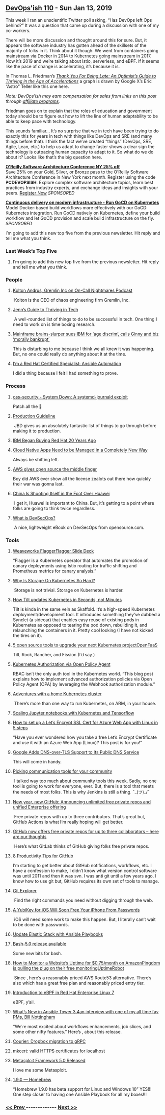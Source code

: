 ## [DevOps'ish 110](https://devopsish.com/110) - Sun Jan 13, 2019

This week I ran an unscientific Twitter poll asking, “Has DevOps left Ops behind?” It was a question that came up during a discussion with one of my co-workers.

There will be more discussion and thought around this for sure. But, it appears the software industry has gotten ahead of the skillsets of the majority of folks in it. Think about it though. We went from containers going mainstream via Docker in 2014 to Kubernetes going mainstream in 2017. Now it’s 2019 and we’re talking about Istio, serverless, and eBPF. If it seems like the pace of change is accelerating, it’s because it is.

In Thomas L. Friedman’s <a href="https://amzn.to/2SSD4mr"><em>Thank You For Being Late: An Optimist’s Guide to Thriving in the Age of Accelerations</em></a> a graph is drawn by Google X’s Eric “Astro” Teller like this one here.

<em>Note: DevOps’ish may earn compensation for sales from links on this post through <a href="../terms/">affiliate programs</a>.</em>

Friedman goes on to explain that the roles of education and government today should be to figure out how to lift the line of human adaptability to be able to keep pace with technology.

This sounds familiar… It’s no surprise that we in tech have been trying to do exactly this for years in tech with things like DevOps and SRE (and many things before that). I think the fact we’ve created “things” (DevOps, SRE, Agile, Lean, etc.) to help us adapt to change faster shows a clear sign the technology is outpacing human capacity to adapt to it. So what do we do about it? Looks like that’s the big question here.

<a href="http://www.oreilly.com/pub/cpc/187994"><strong>O’Reilly Software Architecture Conference NY 25% off</strong></a><br/>Save 25% on your Gold, Silver, or Bronze pass to the O’Reilly Software Architecture Conference in New York next month. Register using the code <strong>PCDEVOPSISH</strong>. Explore complex software architecture topics, learn best practices from industry experts, and exchange ideas and insights with your peers. <a href="http://www.oreilly.com/pub/cpc/187994">Register Now</a> <em>SPONSORED</em>

<a href="https://www.gocd.org/kubernetes"><strong>Continuous delivery on modern infrastructure - Run GoCD on Kubernetes</strong></a><br/>Model Docker-based build workflows more effectively with our GoCD Kubernetes integration. Run GoCD natively on Kubernetes, define your build workflow and let GoCD provision and scale build infrastructure on the fly. <em>SPONSORED</em>

I’m going to add this new top five from the previous newsletter. Hit reply and tell me what you think.

### Last Week’s Top Five

1. []()

    I’m going to add this new top five from the previous newsletter. Hit reply and tell me what you think.
### People

1. [Kolton Andrus, Gremlin Inc on On-Call Nightmares Podcast](https://www.podomatic.com/podcasts/oncallnightmares/episodes/2019-01-10T07_28_49-08_00)

     Kolton is the CEO of chaos engineering firm Gremlin, Inc.
1. [Jenn’s Guide to Thriving in Tech](https://dev.to/geekgalgroks/jenns-guide-to-thriving-in-tech-4k91)

     A well-rounded list of things to do to be successful in tech. One thing I need to work on is time boxing research.
1. [Mainframe brains-slurper sues IBM for ‘age discrim’, calls Ginny and biz ‘morally bankrupt’](https://www.theregister.co.uk/2019/01/07/ibm_age_discrimination_lawsuit/)

     This is disturbing to me because I think we all knew it was happening. But, no one could really do anything about it at the time.
1. [I’m a Red Hat Certified Specialist: Ansible Automation](https://chrisshort.net/im-a-red-hat-certified-specialist-ansible-automation/)

     I did a thing because I felt I had something to prove.
### Process

1. [oss-security - System Down: A systemd-journald exploit](https://www.openwall.com/lists/oss-security/2019/01/09/3)

     Patch all the 🍑
1. [Production Guideline](https://medium.com/@rakyll/production-guideline-9d5d10c8f1e)

     JBD gives us an absolutely fantastic list of things to go through before making it to production.
1. [IBM Began Buying Red Hat 20 Years Ago](https://www.linuxjournal.com/content/ibm-began-buying-red-hat-20-years-ago)

    
1. [Cloud Native Apps Need to be Managed in a Completely New Way](https://thenewstack.io/cloud-native-apps-need-to-be-managed-in-a-completely-new-way/)

     Always be shifting left.
1. [AWS gives open source the middle finger](https://techcrunch.com/2019/01/09/aws-gives-open-source-the-middle-finger/)

     Boy did AWS ever show all the license zealots out there how quickly their war was gonna last.
1. [China Is Shooting Itself in the Foot Over Huawei](https://foreignpolicy.com/2019/01/07/china-is-shooting-itself-in-the-foot-over-huawei/)

     I get it, Huawei is important to China. But, it’s getting to a point where folks are going to think twice regardless.
1. [What is DevSecOps?](https://opensource.com/article/19/1/what-devsecops)

     A nice, lightweight eBook on DevSecOps from opensource.com.
### Tools

1. [Weaveworks FlaggerFlagger Slide Deck](https://flagger.app/)

     “Flagger is a Kubernetes operator that automates the promotion of canary deployments using Istio routing for traffic shifting and Prometheus metrics for canary analysis.”
1. [Why Is Storage On Kubernetes So Hard?](https://softwareengineeringdaily.com/2019/01/11/why-is-storage-on-kubernetes-is-so-hard/)

     Storage is not trivial. Storage on Kubernetes is harder.
1. [How Tilt updates Kubernetes in Seconds, not Minutes](https://medium.com/windmill-engineering/how-tilt-updates-kubernetes-in-seconds-not-minutes-28ddffe2d79f)

     Tilt is kinda in the same vein as Skaffold. It’s a high-speed Kubernetes deployment/development tool. It introduces something they’ve dubbed a Synclet (a sidecar) that enables easy reuse of existing pods in Kubernetes as opposed to tearing the pod down, rebuilding it, and relaunching the containers in it. Pretty cool looking (I have not kicked the tires on it).
1. [5 open source tools to upgrade your next Kubernetes projectOpenFaaS](https://jaxenter.com/5-kubernetes-open-source-tools-154333.html)

     Tilt, Rook, Rancher, and Fission (I’d say )
1. [Kubernetes Authorization via Open Policy Agent](https://itnext.io/kubernetes-authorization-via-open-policy-agent-a9455d9d5ceb)

     RBAC isn’t the only auth tool in the Kubernetes world. “This blog post explains how to implement advanced authorization policies via Open Policy Agent (OPA) by leveraging the Webhook authorization module.”
1. [Adventures with a home Kubernetes cluster](https://blog.marshallbrekka.com/post/2019-01-05/home-kubernetes-cluster/)

     There’s more than one way to run Kubernetes, on ARM, in your house.
1. [Scaling Jupyter notebooks with Kubernetes and Tensorflow](https://learnk8s.io/blog/scaling-machine-learning-with-kubeflow-tensorflow)

    
1. [How to set up a Let’s Encrypt SSL Cert for Azure Web App with Linux in 5 steps](https://jessicadeen.com/how-to-manually-setup-a-lets-encrypt-ssl-cert-for-azure-web-app-with-linux/)

     “Have you ever wondered how you take a free Let’s Encrypt Certificate and use it with an Azure Web App (Linux)? This post is for you!”
1. [Google Adds DNS-over-TLS Support to Its Public DNS Service](https://www.bleepingcomputer.com/news/google/google-adds-dns-over-tls-support-to-its-public-dns-service/)

     This will come in handy.
1. [Picking communication tools for your community](https://funnelfiasco.com/blog/2019/01/07/picking-communication-tools-for-your-community/)

     I talked way too much about community tools this week. Sadly, no one tool is going to work for everyone, ever. But, there is a tool that meets the needs of most folks. This is why Jenkins is still a thing. ¯\_(ツ)_/¯
1. [New year, new GitHub: Announcing unlimited free private repos and unified Enterprise offering](https://blog.github.com/2019-01-07-new-year-new-github/)

     Free private repos with up to three contributors. That’s great but, GitHub Actions is what I’m really hoping will get better.
1. [GitHub now offers free private repos for up to three collaborators – here are our thoughts](https://about.gitlab.com/2019/01/07/github-offering-free-private-repos-for-up-to-three-collaborators/)

     Here’s what GitLab thinks of GitHub giving folks free private repos.
1. [8 Productivity Tips for GitHub](https://dev.to/_darrenburns/8-productivity-tips-for-github-44kn)

     I’m starting to get better about GitHub notifications, workflows, etc. I have a confession to make, I didn’t know what version control software was until 2011 and then it was svn. I was anti git until a few years ago. I know how to use git but, GitHub requires its own set of tools to manage.
1. [Git Explorer](https://gitexplorer.com/)

     Find the right commands you need without digging through the web.
1. [A YubiKey for iOS Will Soon Free Your iPhone From Passwords](https://www.wired.com/story/yubikey-lightning-ios-authentication-passwords/)

     iOS will need some work to make this happen. But, I literally can’t wait to be done with passwords.
1. [Update Elastic Stack with Ansible Playbooks](https://www.toptal.com/ansible/update-elastic-stack-ansible-playbooks)

    
1. [Bash-5.0 release available](http://lists.gnu.org/archive/html/bug-bash/2019-01/msg00063.html)

     Some new bits for bash.
1. [How to Monitor a Website’s Uptime for $0.75/month on AmazonPingdom is pulling the plug on their free monitoringUptimeRobot](https://danielmiessler.com/blog/how-to-monitor-a-website-for-0-75-month-on-amazon/)

     Since , here’s a reasonably priced AWS Route53 alternative. There’s also  which has a great free plan and reasonably priced entry tier.
1. [Introduction to eBPF in Red Hat Enterprise Linux 7](https://www.redhat.com/en/blog/introduction-ebpf-red-hat-enterprise-linux-7)

     eBPF, y’all.
1. [What’s New in Ansible Tower 3.4an interview with one of my all time fav PMs, Bill Nottingham](https://www.ansible.com/blog/whats-new-in-ansible-tower-3.4)

     “We’re most excited about workflows enhancements, job slices, and some other nifty features.” Here’s , about this release.
1. [Courier: Dropbox migration to gRPC](https://blogs.dropbox.com/tech/2019/01/courier-dropbox-migration-to-grpc/)

    
1. [mkcert: valid HTTPS certificates for localhost](https://blog.filippo.io/mkcert-valid-https-certificates-for-localhost/)

    
1. [Metasploit Framework 5.0 Released](https://blog.rapid7.com/2019/01/10/metasploit-framework-5-0-released/)

     I love me some Metasploit.
1. [1.9.0 — Homebrew](https://brew.sh/2019/01/09/homebrew-1.9.0/)

     “Homebrew 1.9.0 has beta support for Linux and Windows 10” YES!!! One step closer to having one Ansible Playbook for all my boxes!!!

### [ << Prev ](sreweekly-109.md) ------------- [ Next >> ](sreweekly-111.md)